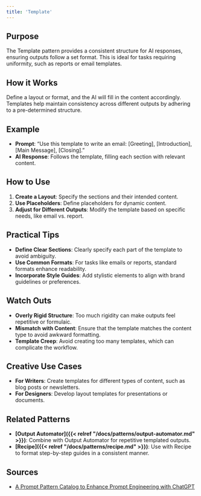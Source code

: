 ```yaml
---
title: 'Template'
---
```


## Purpose
The Template pattern provides a consistent structure for AI responses, ensuring outputs follow a set format. This is ideal for tasks requiring uniformity, such as reports or email templates.

## How it Works
Define a layout or format, and the AI will fill in the content accordingly. Templates help maintain consistency across different outputs by adhering to a pre-determined structure.

## Example
- **Prompt**: “Use this template to write an email: [Greeting], [Introduction], [Main Message], [Closing].”
- **AI Response**: Follows the template, filling each section with relevant content.

## How to Use
1. **Create a Layout**: Specify the sections and their intended content.
2. **Use Placeholders**: Define placeholders for dynamic content.
3. **Adjust for Different Outputs**: Modify the template based on specific needs, like email vs. report.

## Practical Tips
- **Define Clear Sections**: Clearly specify each part of the template to avoid ambiguity.
- **Use Common Formats**: For tasks like emails or reports, standard formats enhance readability.
- **Incorporate Style Guides**: Add stylistic elements to align with brand guidelines or preferences.

## Watch Outs
- **Overly Rigid Structure**: Too much rigidity can make outputs feel repetitive or formulaic.
- **Mismatch with Content**: Ensure that the template matches the content type to avoid awkward formatting.
- **Template Creep**: Avoid creating too many templates, which can complicate the workflow.

## Creative Use Cases
- **For Writers**: Create templates for different types of content, such as blog posts or newsletters.
- **For Designers**: Develop layout templates for presentations or documents.

## Related Patterns
- **[Output Automator]({{< relref "/docs/patterns/output-automator.md" >}})**: Combine with Output Automator for repetitive templated outputs.
- **[Recipe]({{< relref "/docs/patterns/recipe.md" >}})**: Use with Recipe to format step-by-step guides in a consistent manner.

## Sources
- [A Prompt Pattern Catalog to Enhance Prompt Engineering with ChatGPT](https://arxiv.org/pdf/2302.11382)